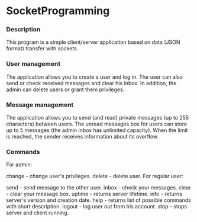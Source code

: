 # SocketProgramming
### Description
This program is a simple client/server application based on data (JSON format) transfer with sockets.

### User management
The application allows you to create a user and log in. The user can also send or check received messages and clear his inbox. In addition, the admin can delete users or grant them privileges.

### Message management
The application allows you to send (and read) private messages (up to 255 characters) between users. The unread messages box for users can store up to 5 messages (the admin inbox has unlimited capacity). When the limit is reached, the sender receives information about its overflow.

### Commands
For admin:

change - change user's privileges.
delete - delete user.
For regular user:

send - send message to the other user.
inbox - check your messages.
clear - clear your message box.
uptime - returns server lifetime.
info - returns server's version and creation date.
help - returns list of possible commands with short description.
logout - log user out from his account.
stop - stops server and client running.
